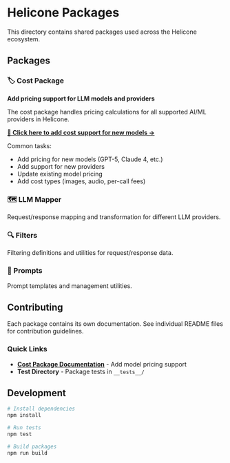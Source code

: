 # Helicone Packages

This directory contains shared packages used across the Helicone ecosystem.

## Packages

### 🏷️ Cost Package

**Add pricing support for LLM models and providers**

The cost package handles pricing calculations for all supported AI/ML providers in Helicone.

**[📖 Click here to add cost support for new models →](./cost/README.md)**

Common tasks:

- Add pricing for new models (GPT-5, Claude 4, etc.)
- Add support for new providers
- Update existing model pricing
- Add cost types (images, audio, per-call fees)

### 🗺️ LLM Mapper

Request/response mapping and transformation for different LLM providers.

### 🔍 Filters

Filtering definitions and utilities for request/response data.

### 💬 Prompts

Prompt templates and management utilities.

## Contributing

Each package contains its own documentation. See individual README files for contribution guidelines.

### Quick Links

- **[Cost Package Documentation](./cost/README.md)** - Add model pricing support
- **Test Directory** - Package tests in `__tests__/`

## Development

```bash
# Install dependencies
npm install

# Run tests
npm test

# Build packages
npm run build
```
